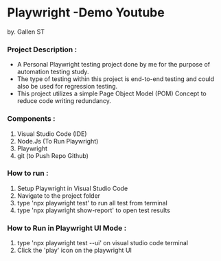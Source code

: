 # Playwright -Demo Youtube 
by. Gallen ST

### Project Description : 
- A Personal Playwright testing project done by me for the purpose of automation testing study.
- The type of testing within this project is end-to-end testing and could also be used for regression testing. 
- This project utilizes a simple Page Object Model (POM) Concept to reduce code writing redundancy.

### Components : 
1. Visual Studio Code (IDE)
2. Node.Js (To Run Playwright)
3. Playwright
4. git (to Push Repo Github)

### How to run : 
1. Setup Playwright in Visual Studio Code
2. Navigate to the project folder
3. type 'npx playwright test' to run all test from terminal
4. type 'npx playwright show-report' to open test results

### How to Run in Playwright UI Mode : 
1. type 'npx playwright test --ui' on visual studio code terminal
2. Click the 'play' icon on the playwright UI

